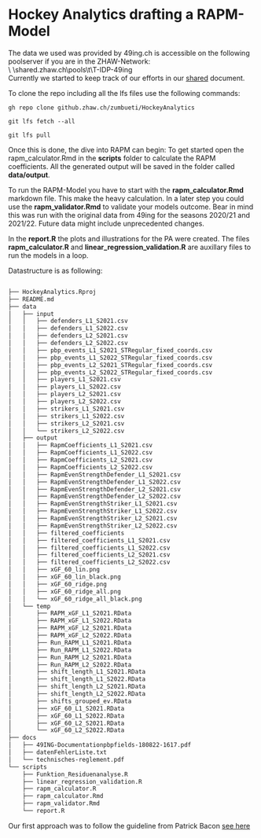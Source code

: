 # Hockey Analytics drafting a RAPM-Model

The data we used was provided by 49ing.ch is accessible on the following poolserver if you are in the ZHAW-Network: \
\ \\shared.zhaw.ch\pools\t\T-IDP-49ing
\
Currently we started to keep track of our efforts in our [shared](https://www.overleaf.com/9672456868jstptpdfmggs) document.

To clone the repo including all the lfs files use the following commands:
```
gh repo clone github.zhaw.ch/zumbueti/HockeyAnalytics
```
```
git lfs fetch --all
```
```
git lfs pull
```

Once this is done, the dive into RAPM can begin:
To get started open the rapm_calculator.Rmd in the **scripts** folder to calculate the RAPM coefficients.
All the generated output will be saved in the folder called **data/output**.

To run the RAPM-Model you have to start with the **rapm_calculator.Rmd** markdown file. This make the heavy calculation.
In a later step you could use the **rapm_validator.Rmd** to validate your models outcome.
Bear in mind this was run with the original data from 49ing for the seasons 2020/21 and 2021/22. Future data might include unprecedented changes. 


In the **report.R** the plots and illustrations for the PA were created.
The files **rapm_calculator.R** and **linear_regression_validation.R** are auxillary files to run the models in a loop.



Datastructure is as following:
```bash

├── HockeyAnalytics.Rproj
├── README.md
├── data
│   ├── input
│   │   ├── defenders_L1_S2021.csv
│   │   ├── defenders_L1_S2022.csv
│   │   ├── defenders_L2_S2021.csv
│   │   ├── defenders_L2_S2022.csv
│   │   ├── pbp_events_L1_S2021_STRegular_fixed_coords.csv
│   │   ├── pbp_events_L1_S2022_STRegular_fixed_coords.csv
│   │   ├── pbp_events_L2_S2021_STRegular_fixed_coords.csv
│   │   ├── pbp_events_L2_S2022_STRegular_fixed_coords.csv
│   │   ├── players_L1_S2021.csv
│   │   ├── players_L1_S2022.csv
│   │   ├── players_L2_S2021.csv
│   │   ├── players_L2_S2022.csv
│   │   ├── strikers_L1_S2021.csv
│   │   ├── strikers_L1_S2022.csv
│   │   ├── strikers_L2_S2021.csv
│   │   └── strikers_L2_S2022.csv
│   ├── output
│   │   ├── RapmCoefficients_L1_S2021.csv
│   │   ├── RapmCoefficients_L1_S2022.csv
│   │   ├── RapmCoefficients_L2_S2021.csv
│   │   ├── RapmCoefficients_L2_S2022.csv
│   │   ├── RapmEvenStrengthDefender_L1_S2021.csv
│   │   ├── RapmEvenStrengthDefender_L1_S2022.csv
│   │   ├── RapmEvenStrengthDefender_L2_S2021.csv
│   │   ├── RapmEvenStrengthDefender_L2_S2022.csv
│   │   ├── RapmEvenStrengthStriker_L1_S2021.csv
│   │   ├── RapmEvenStrengthStriker_L1_S2022.csv
│   │   ├── RapmEvenStrengthStriker_L2_S2021.csv
│   │   ├── RapmEvenStrengthStriker_L2_S2022.csv
│   │   ├── filtered_coefficients
│   │   ├── filtered_coefficients_L1_S2021.csv
│   │   ├── filtered_coefficients_L1_S2022.csv
│   │   ├── filtered_coefficients_L2_S2021.csv
│   │   ├── filtered_coefficients_L2_S2022.csv
│   │   ├── xGF_60_lin.png
│   │   ├── xGF_60_lin_black.png
│   │   ├── xGF_60_ridge.png
│   │   ├── xGF_60_ridge_all.png
│   │   └── xGF_60_ridge_all_black.png
│   └── temp
│       ├── RAPM_xGF_L1_S2021.RData
│       ├── RAPM_xGF_L1_S2022.RData
│       ├── RAPM_xGF_L2_S2021.RData
│       ├── RAPM_xGF_L2_S2022.RData
│       ├── Run_RAPM_L1_S2021.RData
│       ├── Run_RAPM_L1_S2022.RData
│       ├── Run_RAPM_L2_S2021.RData
│       ├── Run_RAPM_L2_S2022.RData
│       ├── shift_length_L1_S2021.RData
│       ├── shift_length_L1_S2022.RData
│       ├── shift_length_L2_S2021.RData
│       ├── shift_length_L2_S2022.RData
│       ├── shifts_grouped_ev.RData
│       ├── xGF_60_L1_S2021.RData
│       ├── xGF_60_L1_S2022.RData
│       ├── xGF_60_L2_S2021.RData
│       └── xGF_60_L2_S2022.RData
├── docs
│   ├── 49ING-Documentationpbpfields-180822-1617.pdf
│   ├── datenFehlerListe.txt
│   └── technisches-reglement.pdf
└── scripts
    ├── Funktion_Residuenanalyse.R
    ├── linear_regression_validation.R
    ├── rapm_calculator.R
    ├── rapm_calculator.Rmd
    ├── rapm_validator.Rmd
    └── report.R

```


Our first approach was to follow the guideline from Patrick Bacon [see here](https://github.com/TopDownHockey/RAPM/blob/main/RAPM_1819_Example_Code.R)
